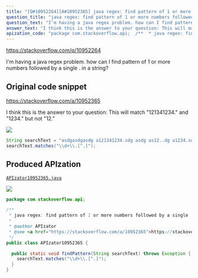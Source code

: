 ```yaml
---
title: "[Q#10952264][A#10952365] java regex: find pattern of 1 or more numbers followed by a single"
question_title: "java regex: find pattern of 1 or more numbers followed by a single"
question_text: "I'm having a java regex problem. how can I find pattern of 1 or more numbers followed by a single . in a string?"
answer_text: "I think this is the answer to your question: This will match \"121341234.\" and \"1234.\" but not \"12.\""
apization_code: "package com.stackoverflow.api;  /**  * java regex: find pattern of 1 or more numbers followed by a single  *  * @author APIzator  * @see <a href=\"https://stackoverflow.com/a/10952365\">https://stackoverflow.com/a/10952365</a>  */ public class APIzator10952365 {    public static void findPattern(String searchText) throws Exception {     searchText.matches(\"\\\\d+\\\\.[^.]\");   } }"
---
```


https://stackoverflow.com/q/10952264

I&#x27;m having a java regex problem.
how can I find pattern of 1 or more numbers followed by a single . in a string?



## Original code snippet

https://stackoverflow.com/a/10952365

I think this is the answer to your question:
This will match &quot;121341234.&quot; and &quot;1234.&quot; but not &quot;12.&quot;

<div class="code-logo"><img src="/stackoverflow.png" /></div>

```java
String searchText = "asdgasdgasdg a121341234.sdg asdg as12..dg a1234.sdg ";
searchText.matches("\\d+\\.[^.]");
```

## Produced APIzation

[`APIzator10952365.java`](https://github.com/pasqualesalza/apization/raw/main/data/search/APIzator10952365.java)

<div class="code-logo"><img src="/apizator.png" /></div>

```java
package com.stackoverflow.api;

/**
 * java regex: find pattern of 1 or more numbers followed by a single
 *
 * @author APIzator
 * @see <a href="https://stackoverflow.com/a/10952365">https://stackoverflow.com/a/10952365</a>
 */
public class APIzator10952365 {

  public static void findPattern(String searchText) throws Exception {
    searchText.matches("\\d+\\.[^.]");
  }
}

```